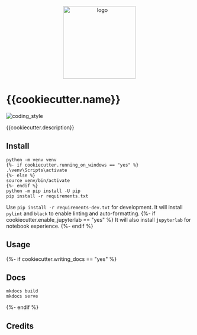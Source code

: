 <div align="center">
    <img src="{{cookiecutter.img}}" alt="logo" height="196">
</div>

# {{cookiecutter.name}}

![coding_style](https://img.shields.io/badge/code%20style-black-000000.svg)

{{cookiecutter.description}}

## Install

    python -m venv venv
    {%- if cookiecutter.running_on_windows == "yes" %}
    .\venv\Scripts\activate
    {%- else %}
    source venv/bin/activate
    {%- endif %}
    python -m pip install -U pip
    pip install -r requirements.txt

Use `pip install -r requirements-dev.txt` for development.
It will install `pylint` and `black` to enable linting and auto-formatting.
{%- if cookiecutter.enable_jupyterlab == "yes" %}
It will also install `jupyterlab` for notebook experience.
{%- endif %}

## Usage

{%- if cookiecutter.writing_docs == "yes" %}

## Docs

    mkdocs build
    mkdocs serve

{%- endif %}

## Credits
